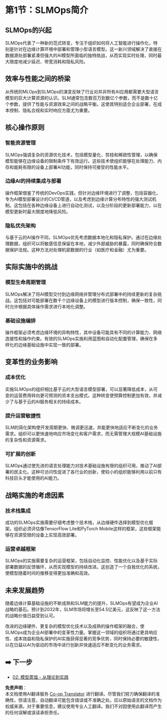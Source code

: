<!--
CO_OP_TRANSLATOR_METADATA:
{
  "original_hash": "3d1708c413d3ea9ffcfb6f73ade3a07b",
  "translation_date": "2025-07-22T04:17:38+00:00",
  "source_file": "Module05/01.IntroduceSLMOps.md",
  "language_code": "zh"
}
-->
# 第1节：SLMOps简介

## SLMOps的兴起

SLMOps代表了一种新的范式转变，专注于组织如何将人工智能进行操作化，特别是针对在边缘计算环境中部署和管理小型语言模型。这一新兴领域解决了直接在数据源处部署紧凑但强大的AI模型所面临的独特挑战，从而实现实时处理，同时最大限度地减少延迟、带宽消耗和隐私风险。

## 效率与性能之间的桥梁

从传统的MLOps到SLMOps的演变反映了行业对并非所有AI应用都需要大型语言模型的巨大计算资源的认识。SLM通常包含数百万到数亿个参数，而不是数十亿个参数，提供了性能与资源效率之间的战略平衡。这使其特别适合企业部署，在成本控制、隐私合规和实时响应方面尤为重要。

## 核心操作原则

### 智能资源管理

SLMOps强调复杂的资源优化技术，包括模型量化、剪枝和稀疏性管理，以确保模型能够在边缘设备的限制条件下有效运行。这些技术使组织能够在处理能力、内存和能耗有限的设备上部署AI功能，同时保持可接受的性能水平。

### 边缘AI的持续集成与部署

操作框架借鉴了传统的DevOps实践，但针对边缘环境进行了调整，包括容器化、专为AI模型部署设计的CI/CD管道，以及考虑到边缘计算分布特性的强大测试机制。这包括在各种边缘设备上进行自动化测试，以及分阶段的更新部署能力，以在模型更新时最大限度地降低风险。

### 隐私优先架构

与基于云的AI操作不同，SLMOps优先考虑数据本地化和隐私保护。通过在边缘处理数据，组织可以将敏感信息保留在本地，减少外部威胁的暴露，同时确保符合数据保护法规。这种方法对处理机密数据的行业（如医疗和金融）尤为重要。

## 实际实施中的挑战

### 模型生命周期管理

SLMOps解决了将AI模型交付到边缘网络并管理分布式部署中的持续更新的复杂挑战。这包括对可能部署在数千个边缘设备上的模型进行版本控制，确保一致性，同时允许根据具体操作需求进行本地化调整。

### 基础设施编排

操作框架必须考虑边缘环境的异构特性，其中设备可能具有不同的计算能力、网络连接性和操作约束。有效的SLMOps实施利用蓝图和自动化配置管理，确保在多样化的边缘基础设施中实现一致的部署。

## 变革性的业务影响

### 成本优化

实施SLMOps的组织相比基于云的大型语言模型部署，可以显著降低成本，从可变的运营费用转向更可预测的资本支出模式。这种转变使预算控制更加有效，并减少了与基于云的AI服务相关的持续成本。

### 提升运营敏捷性

SLM的简化架构使开发周期更快、微调更迅速，并能更快地适应不断变化的业务需求。组织可以更快速地响应市场变化和客户需求，而无需管理大规模AI基础设施的复杂性和资源需求。

### 可扩展的创新

SLMOps通过使先进的语言处理能力对技术基础设施有限的组织可用，推动了AI部署的民主化。这种可访问性促进了各行业的创新，使较小的组织能够利用以前只有科技巨头才能使用的AI能力。

## 战略实施的考虑因素

### 技术栈集成

成功的SLMOps实施需要仔细考虑整个技术栈，从边缘硬件选择到模型优化框架。组织必须评估像TensorFlow Lite和PyTorch Mobile这样的框架，这些框架能够在资源受限的设备上实现高效部署。

### 运营卓越框架

SLMOps的实施需要复杂的运营框架，包括自动化监控、性能优化以及基于实际部署数据的反馈循环，从而实现模型的持续改进。这创造了一个自我优化的系统，使模型随着时间的推移变得更加准确和高效。

## 未来发展趋势

随着边缘计算基础设施的不断成熟和SLM能力的提升，SLMOps有望成为企业AI战略的基石。预计到2032年，SLM市场将增长至54.5亿美元，这反映了这一方法的战略价值日益受到认可。

改进的边缘硬件、更复杂的模型优化技术以及成熟的操作框架的融合，使SLMOps成为企业AI部署中的变革性力量。掌握这一领域的组织将通过更具响应性、成本效益和隐私保护的AI实施获得显著的竞争优势，同时保持必要的敏捷性，以在日益以AI为驱动的市场中进行创新并快速适应不断变化的业务需求。

## ➡️ 下一步

- [02: 模型蒸馏 - 从理论到实践](./02.SLMOps-Distillation.md)

**免责声明**：  
本文档使用AI翻译服务 [Co-op Translator](https://github.com/Azure/co-op-translator) 进行翻译。尽管我们努力确保翻译的准确性，但请注意，自动翻译可能包含错误或不准确之处。应以原始语言的文档作为权威来源。对于重要信息，建议使用专业人工翻译。我们不对因使用此翻译而产生的任何误解或误读承担责任。